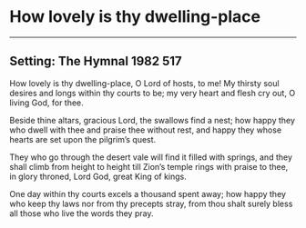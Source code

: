 # How lovely is thy dwelling-place

***

## Setting: The Hymnal 1982 517

How lovely is thy dwelling-place,
O Lord of hosts, to me!
My thirsty soul desires and longs
within thy courts to be;
my very heart and flesh cry out,
O living God, for thee.

Beside thine altars, gracious Lord,
the swallows find a nest;
how happy they who dwell with thee
and praise thee without rest,
and happy they whose hearts are set
upon the pilgrim’s quest.

They who go through the desert vale
will find it filled with springs,
and they shall climb from height to height
till Zion’s temple rings
with praise to thee, in glory throned,
Lord God, great King of kings.

One day within thy courts excels
a thousand spent away;
how happy they who keep thy laws
nor from thy precepts stray,
from thou shalt surely bless all those
who live the words they pray.